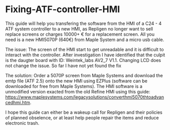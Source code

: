 # Fixing-ATF-controller-HMI
This guide will help you transfering the software from the HMI of a C24 - 4 ATF system controller to a new HMI, as Repligen no longer want to sell replace screens or charges 10000+ € for a replacement screen. All you need is a new HMI5070P (640€) from Maple System and a micro usb cable. 

The issue: The screen of the HMI start to get unreadable and it is difficult to interact with the controller. After investigation I have identified that the culpit is the daugter board with ID: Weintek_labs AV2_7 V1.1. Changing LCD does not change the issue. So far I have not yet found the fix

The solution: Order a 5070P screen from Maple Systems and download the emtp file (ATF 2.5) onto the new HMI using EZPlus (software can be downloaded for free from Maple Systems). The HMI software is a unmodified version exacted from the old Refine HMI using this guide: https://www.maplesystems.com/legacysolutions/converthmi5070thtoadvancedhmi.htm. 

I hope this guide can either be a wakeup call for Repligen and their policies of planned obselence, or at least help people repair the items and reduce electronic trash.
